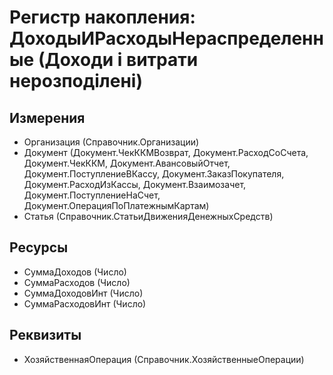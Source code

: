 ﻿# Регистр накопления: ДоходыИРасходыНераспределенные (Доходи і витрати нерозподілені)

## Измерения

- Организация (Справочник.Организации)
- Документ (Документ.ЧекККМВозврат, Документ.РасходСоСчета, Документ.ЧекККМ, Документ.АвансовыйОтчет, Документ.ПоступлениеВКассу, Документ.ЗаказПокупателя, Документ.РасходИзКассы, Документ.Взаимозачет, Документ.ПоступлениеНаСчет, Документ.ОперацияПоПлатежнымКартам)
- Статья (Справочник.СтатьиДвиженияДенежныхСредств)

## Ресурсы

- СуммаДоходов (Число)
- СуммаРасходов (Число)
- СуммаДоходовИнт (Число)
- СуммаРасходовИнт (Число)

## Реквизиты

- ХозяйственнаяОперация (Справочник.ХозяйственныеОперации)

